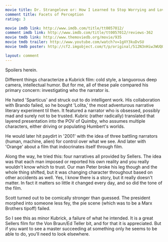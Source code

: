 ```yaml
---
movie title: Dr. Strangelove or: How I Learned to Stop Worrying and Love the Bomb
comment title: Facets of Perception
rating: 3

movie imdb link: http://www.imdb.com/title/tt0057012/
comment imdb link: http://www.imdb.com/title/tt0057012/reviews-362
movie tmdb link: http://www.themoviedb.org/movie/935
movie tmdb trailer: http://www.youtube.com/watch?v=1gXY3kuDvSU
movie tmdb poster: http://cf2.imgobject.com/t/p/original/512N3nHiwJWUQO2ORoqi49RwcKT.jpg

layout: comment
---
```


Spoilers herein.

Different things characterize a Kubrick film: cold style, a languorous deep camera,  intellectual humor. But for me, all of these pale compared his primary concern:  investigating who the narrator is.

He hated 'Sparticus' and struck out to do intelligent work. His collaboration with Brando  failed, so he bought 'Lolita,' the most adventurous narrative literary experiment til then.  It featured a narrator who is obsessed, possibly mad and surely not to be trusted. Kubric  (rather radically) translated that layered presentation into the POV of Quimby, who  assumes multiple characters, either driving or populating Humbert's worlds.

He would later hit paydirt in '2001' with the idea of three battling narrators (human,  machine, alien) for control over what we see. And later with 'Orange' about a film that  indocrinates itself through film.

Along the way, he tried this: four narratives all provided by Sellers. The idea was that  each man imposed or reported his own reality and you really wouldn't know which to  trust. Our man Peter broke his leg though and the whole thing shifted, but it was  changing character throughout based on other accidents as well. Yes, I know there is a  story, but it really doesn't matter. In fact it matters so little it changed every day, and so  did the tone of the film.

Scott turned out to be comically stronger than guessed. The president morphed into  someone less fey, the pie scene (which was to be a Marx Brothers tipoff) failed. 

So I see this as minor Kubrick, a failure of what he intended. It is a great Sellers film for  the Von Braun/Ed Teller bit, and for that it is appreciated. But if you want to see a master  succeeding at something only he seems to be able to do, you'll need to look elsewhere.